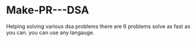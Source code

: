 # Make-PR---DSA
Helping solving various dsa problems
there are 6 problems solve as fast as you can.
you can use any langauge.
